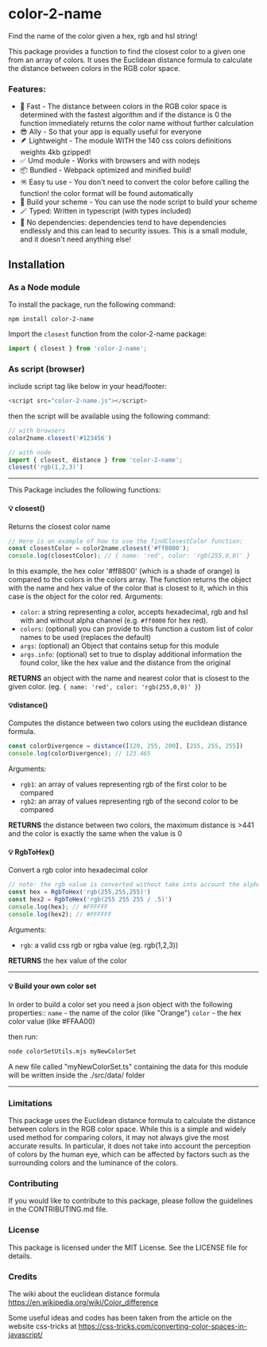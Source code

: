 # color-2-name

Find the name of the color given a hex, rgb and hsl string!

This package provides a function to find the closest color to a given one from an array of colors.
It uses the Euclidean distance formula to calculate the distance between colors in the RGB color space.

### Features:
- 🚀 Fast - The distance between colors in the RGB color space is determined with the fastest algorithm and if the distance is 0 the function immediately returns the color name without further calculation
- 😎 Ally - So that your app is equally useful for everyone
- 🪶 Lightweight - The module WITH the 140 css colors definitions weights 4kb gzipped!
- ✅ Umd module - Works with browsers and with nodejs
- 📦 Bundled - Webpack optimized and minified build!
- 🪅 Easy tu use - You don't need to convert the color before calling the function! the color format will be found automatically
- 🎨 Build your scheme - You can use the node script to build your scheme
- 🪄️ Typed: Written in typescript (with types included)
- 🎈 No dependencies: dependencies tend to have dependencies endlessly and this can lead to security issues. This is a small module, and it doesn't need anything else!

## Installation

### As a Node module
To install the package, run the following command:

```
npm install color-2-name
```
Import the `closest` function from the color-2-name package:

```js
import { closest } from 'color-2-name';
```

### As script (browser)

include script tag like below in your head/footer:

```js
<script src="color-2-name.js"></script>
```

then the script will be available using the following command:

```js
// with browsers
color2name.closest('#123456')

// with node
import { closest, distance } from 'color-2-name';
closest('rgb(1,2,3)')
```

---

This Package includes the following functions:

#### 💡 closest()
Returns the closest color name

```js
// Here is an example of how to use the findClosestColor function:
const closestColor = color2name.closest('#ff8800');
console.log(closestColor); // { name: 'red', color: 'rgb(255,0,0)' }
```
In this example, the hex color '#ff8800' (which is a shade of orange) is compared to the colors in the colors array. The function returns the object with the name and hex value of the color that is closest to it, which in this case is the object for the color red.
Arguments:

- `color`: a string representing a color, accepts hexadecimal, rgb and hsl with and without alpha channel (e.g. `#ff0000` for hex red).
- `colors`: (optional) you can provide to this function a custom list of color names to be used (replaces the default)
- `args`: (optional) an Object that contains setup for this module
- `args.info`: (optional) set to true to display additional information the found color, like the hex value and the distance from the original

**RETURNS** an object with the name and nearest color that is closest to the given color. (eg. `{ name: 'red', color: 'rgb(255,0,0)' }`)



#### 💡distance()
Computes the distance between two colors using the euclidean distance formula.

```js
const colorDivergence = distance([120, 255, 200], [255, 255, 255])
console.log(colorDivergence); // 123.465
```

Arguments:

- `rgb1`: an array of values representing rgb of the first color to be compared
- `rgb2`: an array of values representing rgb of the second color to be compared

**RETURNS** the distance between two colors, the maximum distance is >441 and the color is exactly the same when the value is 0

#### 💡 RgbToHex()
Convert a rgb color into hexadecimal color

```js
// note: the rgb value is converted without take into account the alpha channel
const hex = RgbToHex('rgb(255,255,255)')
const hex2 = RgbToHex('rgb(255 255 255 / .5)')
console.log(hex); // #FFFFFF
console.log(hex2); // #FFFFFF
```
Arguments:

- `rgb`: a valid css rgb or rgba value (eg. rgb(1,2,3))

**RETURNS** the hex value of the color

---

#### 💡 Build your own color set

In order to build a color set you need a json object with the following properties::
`name` - the name of the color (like "Orange")
`color` - the hex color value (like #FFAA00)

then run:

```bash
node colorSetUtils.mjs myNewColorSet
```
A new file called "myNewColorSet.ts" containing the data for this module will be written inside the ./src/data/ folder

---

### Limitations
This package uses the Euclidean distance formula to calculate the distance between colors in the RGB color space. While this is a simple and widely used method for comparing colors, it may not always give the most accurate results. In particular, it does not take into account the perception of colors by the human eye, which can be affected by factors such as the surrounding colors and the luminance of the colors.

### Contributing
If you would like to contribute to this package, please follow the guidelines in the CONTRIBUTING.md file.

### License
This package is licensed under the MIT License. See the LICENSE file for details.

### Credits
The wiki about the euclidean distance formula https://en.wikipedia.org/wiki/Color_difference

Some useful ideas and codes has been taken from the article on the website css-tricks at https://css-tricks.com/converting-color-spaces-in-javascript/
